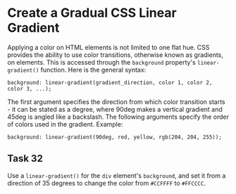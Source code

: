 # Create a Gradual CSS Linear Gradient
Applying a color on HTML elements is not limited to one flat hue. CSS provides the ability to use color transitions, otherwise known as gradients, on elements. This is accessed through the `background` property's `linear-gradient()` function. Here is the general syntax:

`background: linear-gradient(gradient_direction, color 1, color 2, color 3, ...);`

The first argument specifies the direction from which color transition starts - it can be stated as a degree, where 90deg makes a vertical gradient and 45deg is angled like a backslash. The following arguments specify the order of colors used in the gradient.
Example:

`background: linear-gradient(90deg, red, yellow, rgb(204, 204, 255));`
## Task 32
Use a `linear-gradient()` for the `div` element's `background`, and set it from a direction of 35 degrees to change the color from `#CCFFFF` to `#FFCCCC`.






